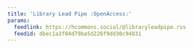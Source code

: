 ```yaml
---
title: 'Library Lead Pipe :OpenAccess:'
params:
  feedlink: https://hcommons.social/@libraryleadpipe.rss
  feedid: dbec1a3f04d79ba5d226f9dd30c94831
---
```

